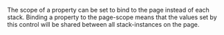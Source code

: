 The scope of a property can be set to bind to the page instead of each stack.  Binding a property to the page-scope means that the values set by this control will be shared between all stack-instances on the page.